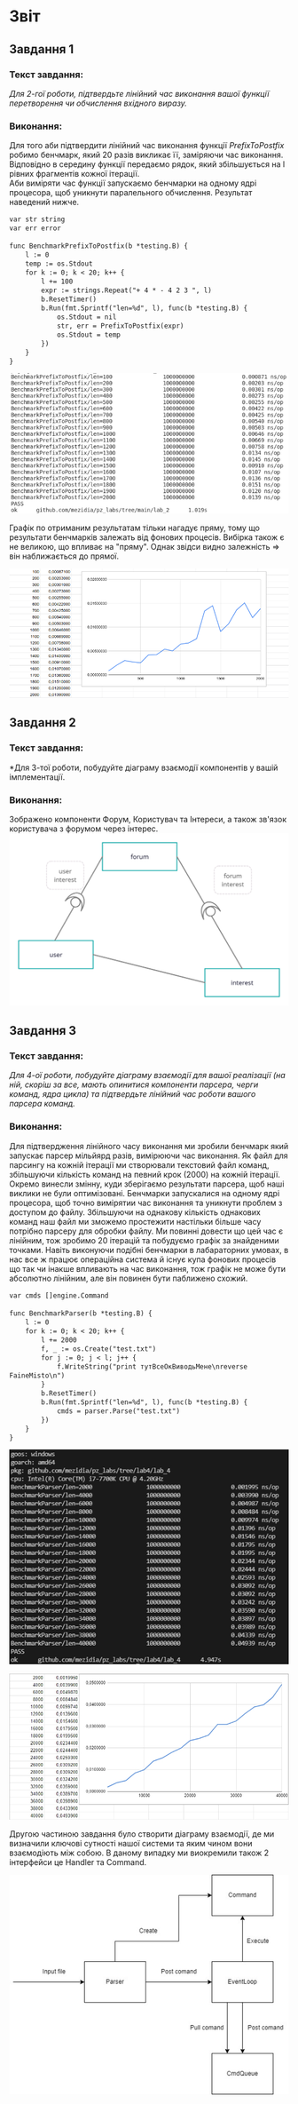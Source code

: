 # Звіт #
## Завдання 1 ##
### Текст завдання: ###
*Для 2-гої роботи, підтвердьте лінійний час виконання вашої функції перетворення
чи обчислення вхідного виразу.*  
### Виконання: ###  
Для того аби підтвердити лінійний час виконання функції *PrefixToPostfix* робимо бенчмарк, який 20 разів викликає її, заміряючи час виконання.  
Відповідно в середину функції передаємо рядок, який збільшується на l рівних фрагментів кожної ітерації.  
Аби виміряти час функції запускаємо бенчмарки на одному ядрі процесора, щоб уникнути паралельного обчислення.
Результат наведений нижче.  

```
var str string
var err error

func BenchmarkPrefixToPostfix(b *testing.B) {
	l := 0
	temp := os.Stdout
	for k := 0; k < 20; k++ {
		l += 100
		expr := strings.Repeat("+ 4 * - 4 2 3 ", l)
		b.ResetTimer()
		b.Run(fmt.Sprintf("len=%d", l), func(b *testing.B) {
			os.Stdout = nil
			str, err = PrefixToPostfix(expr)
			os.Stdout = temp
		})
	}
}
```

![name](./PostfixBench.png)  

Графік по отриманим результатам тільки нагадує пряму, тому що результати бенчмарків залежать від фонових процесів. Вибірка також є не великою, що впливає на "пряму". Однак звідси видно залежність => він наближається до прямої.  


![name](./PostfixDiagram.png)  

## Завдання 2 ##
### Текст завдання: ###
*Для 3-тої роботи, побудуйте діаграму взаємодії компонентів у вашій
імплементації.
### Виконання: ###  
Зображено компоненти Форум, Користувач та Інтереси, а також зв'язок користувача з форумом через інтерес. 
![name](./lab_4/ComponentsDiagram.png)
## Завдання 3 ##
### Текст завдання: ###
*Для 4-ої роботи, побудуйте діаграму взаємодії для вашої реалізації (на ній, скоріш
за все, мають опинитися компоненти парсера, черги команд, ядра цикла) та
підтвердьте лінійний час роботи вашого парсера команд.*
### Виконання: ###  
Для підтвердження лінійного часу виконання ми зробили бенчмарк який запускає парсер мільйярд разів, вимірюючи час виконання. Як файл для парсингу на кожній ітерації ми створювали
текстовий файл команд, збільшуючи кількість команд на певний крок (2000) на кожній ітерації. Окремо винесли змінну, куди зберігаємо результати парсера, щоб наші виклики не були оптимізовані. Бенчмарки запускалися на одному ядрі процесора, щоб точно вимірятии час виконання та уникнути проблем з доступом до файлу. Збільшуючи на однакову кількість однакових команд наш файл ми зможемо простежити настільки більше часу потрібно парсеру для обробки файлу. Ми повинні довести що цей час є лінійним, тож зробимо 20 ітерацій та побудуємо графік за знайденими точками. Навіть виконуючи подібні бенчмарки в лабараторних умовах, в нас все ж працює операційна система й існує купа фонових процесів що так чи інакше впливають на час виконання, тож графік не може бути абсолютно лінійним, але він повинен бути паближено схожий.

```
var cmds []engine.Command

func BenchmarkParser(b *testing.B) {
	l := 0
	for k := 0; k < 20; k++ {
		l += 2000
		f, _ := os.Create("test.txt")
		for j := 0; j < l; j++ {
			f.WriteString("print тутВсеОкВиводьМене\nreverse FaineMisto\n")
		}
		b.ResetTimer()
		b.Run(fmt.Sprintf("len=%d", l), func(b *testing.B) {
			cmds = parser.Parse("test.txt")
		})
	}
}
```

![name](./lab_4/parserBench.jpg)

![name](./lab_4/parserDiagram.jpg)

Другою частиною завдання було створити діаграму взаємодії, де ми визначили ключові сутності нашої системи та яким чином вони взаємодіють між собою. В даному випадку ми виокремили також 2 інтерфейси це Handler та Command.

![name](./lab_4/InteractionDiagram.jpg)
